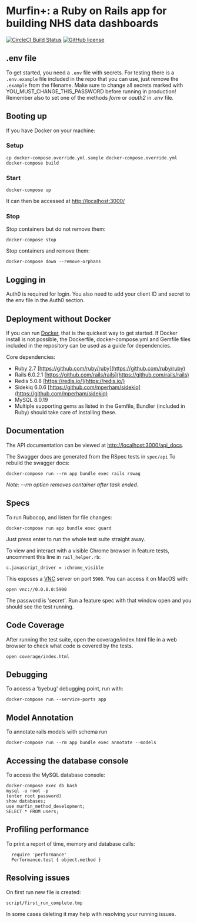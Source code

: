 # Murfin+: a Ruby on Rails app for building NHS data dashboards

[![CircleCI Build Status](https://circleci.com/gh/sardjv/murfin_method.svg?style=shield)](https://circleci.com/gh/sardjv/murfin_method)
[![GitHub license](https://img.shields.io/badge/license-MIT-blue.svg)](https://github.com/sardjv/murfin_method/blob/master/LICENSE)

## .env file

To get started, you need a `.env` file with secrets. For testing there is a `.env.example` file included in the repo that you can use, just remove the `.example` from the filename. Make sure to change all secrets marked with YOU_MUST_CHANGE_THIS_PASSWORD before running in production!
Remember also to set one of the methods _form_ or _oauth2_ in _.env_ file.

## Booting up

If you have Docker on your machine:

### Setup

```
cp docker-compose.override.yml.sample docker-compose.override.yml
docker-compose build
```

### Start
```
docker-compose up
```

It can then be accessed at [http://localhost:3000/](http://localhost:3000/)

### Stop

Stop containers but do not remove them:

```
docker-compose stop
```

Stop containers and remove them:

```
docker-compose down --remove-orphans
```

## Logging in

Auth0 is required for login. You also need to add your client ID and secret to the env file in the Auth0 section.

## Deployment without Docker

If you can run [Docker](https://en.wikipedia.org/wiki/Docker_(software)), that is the quickest way to get started. If Docker install is not possible, the Dockerfile, docker-compose.yml and Gemfile files included in the repository can be used as a guide for dependencies.

Core dependencies:

- Ruby 2.7 [https://github.com/ruby/ruby](https://github.com/ruby/ruby)
- Rails 6.0.2.1 [https://github.com/rails/rails](https://github.com/rails/rails)
- Redis 5.0.8 [https://redis.io/](https://redis.io/)
- Sidekiq 6.0.6 [https://github.com/mperham/sidekiq](https://github.com/mperham/sidekiq)
- MySQL 8.0.19
- Multiple supporting gems as listed in the Gemfile, Bundler (included in Ruby) should take care of installing these.

## Documentation

The API documentation can be viewed at [http://localhost:3000/api_docs](http://localhost:3000/api_docs).

The Swagger docs are generated from the RSpec tests in `spec/api` To rebuild the swagger docs:

```
docker-compose run --rm app bundle exec rails rswag
```

_Note: --rm option removes container after task ended._

## Specs

To run Rubocop, and listen for file changes:

```
docker-compose run app bundle exec guard
```

Just press enter to run the whole test suite straight away.

To view and interact with a visible Chrome browser in feature tests, uncomment this line in `rail_helper.rb`:

```
c.javascript_driver = :chrome_visible
```

This exposes a [VNC](https://en.wikipedia.org/wiki/Virtual_Network_Computing) server on port `5900`. You can access it on MacOS with:

```
open vnc://0.0.0.0:5900
```

The password is 'secret'. Run a feature spec with that window open and you should see the test running.

## Code Coverage

After running the test suite, open the coverage/index.html file in a web browser to check what code is covered by the tests.

```
open coverage/index.html
```

## Debugging

To access a 'byebug' debugging point, run with:

```
docker-compose run --service-ports app
```

## Model Annotation

To annotate rails models with schema run

```
docker-compose run --rm app bundle exec annotate --models
```

## Accessing the database console

To access the MySQL database console:

```
docker-compose exec db bash
mysql -u root -p
(enter root password)
show databases;
use murfin_method_development;
SELECT * FROM users;
```

## Profiling performance

To print a report of time, memory and database calls:

```
  require 'performance'
  Performance.test { object.method }
```

## Resolving issues

On first run new file is created:

```script/first_run_complete.tmp```

In some cases deleting it may help with resolving your running issues.
